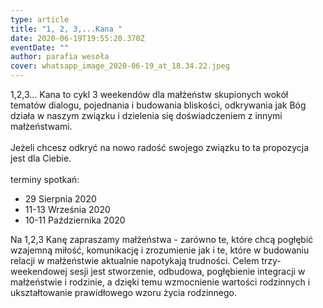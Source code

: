 ```yaml
---
type: article
title: "1, 2, 3,...Kana "
date: 2020-06-19T19:55:20.370Z
eventDate: ""
author: parafia wesoła
cover: whatsapp_image_2020-06-19_at_18.34.22.jpeg
---
```

<!--StartFragment-->

1,2,3... Kana to cykl 3 weekendów dla małżeństw skupionych wokół tematów dialogu, pojednania i budowania bliskości, odkrywania jak Bóg działa w naszym związku i dzielenia się doświadczeniem z innymi małżeństwami.\
\
Jeżeli chcesz odkryć na nowo radość swojego związku to ta propozycja jest dla Ciebie.\
\
terminy spotkań:

* 29 Sierpnia 2020
* 11-13 Września 2020
* 10-11 Października 2020

Na 1,2,3 Kanę zapraszamy małżeństwa - zarówno te, które chcą pogłębić wzajemną miłość, komunikację i zrozumienie jak i te, które w budowaniu relacji w małżeństwie aktualnie napotykają trudności. Celem trzy-weekendowej sesji jest stworzenie, odbudowa, pogłębienie integracji w małżeństwie i rodzinie, a dzięki temu wzmocnienie wartości rodzinnych i ukształtowanie prawidłowego wzoru życia rodzinnego.

<!--EndFragment-->
